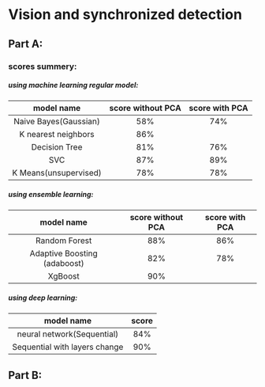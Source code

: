 # Vision and synchronized detection



## Part A:



### **scores summery**:



##### using machine learning regular model:



|      model name       | score without PCA | score with PCA |
| :-------------------: | :---------------: | :------------: |
| Naive Bayes(Gaussian) |        58%        |      74%       |
|  K nearest neighbors  |        86%        |                |
|     Decision Tree     |        81%        |      76%       |
|          SVC          |        87%        |      89%       |
| K Means(unsupervised) |        78%        |      78%       |



##### using ensemble learning:



|          model name          | score without PCA | score with PCA |
| :--------------------------: | :---------------: | :------------: |
|        Random Forest         |        88%        |      86%       |
| Adaptive Boosting (adaboost) |        82%        |      78%       |
|           XgBoost            |        90%        |                |



##### using deep learning:



|          model name           | score |
| :---------------------------: | :---: |
|  neural network(Sequential)   |  84%  |
| Sequential with layers change |  90%  |





## Part B: